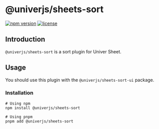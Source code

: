 # @univerjs/sheets-sort

[![npm version](https://img.shields.io/npm/v/@univerjs/sheets-sort)](https://npmjs.org/packages/@univerjs/sheets-sort)
[![license](https://img.shields.io/npm/l/@univerjs/sheets-sort)](https://img.shields.io/npm/l/@univerjs/sheets-sort)

## Introduction

`@univerjs/sheets-sort` is a sort plugin for Univer Sheet.

## Usage

You should use this plugin with the `@univerjs/sheets-sort-ui` package.

### Installation

```shell
# Using npm
npm install @univerjs/sheets-sort

# Using pnpm
pnpm add @univerjs/sheets-sort
```
